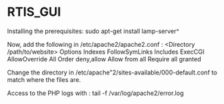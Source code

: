 # RTIS_GUI

Installing the prerequisites: 
sudo apt-get install lamp-server^

Now, add the following in /etc/apache2/apache2.conf :
<Directory /path/to/website>
        Options Indexes FollowSymLinks Includes ExecCGI
        AllowOverride All 
        Order deny,allow
        Allow from all
        Require all granted
</Directory>



Change the directory in /etc/apache"2/sites-available/000-default.conf to match where the files are.


Access to the PHP logs with :
tail -f /var/log/apache2/error.log
